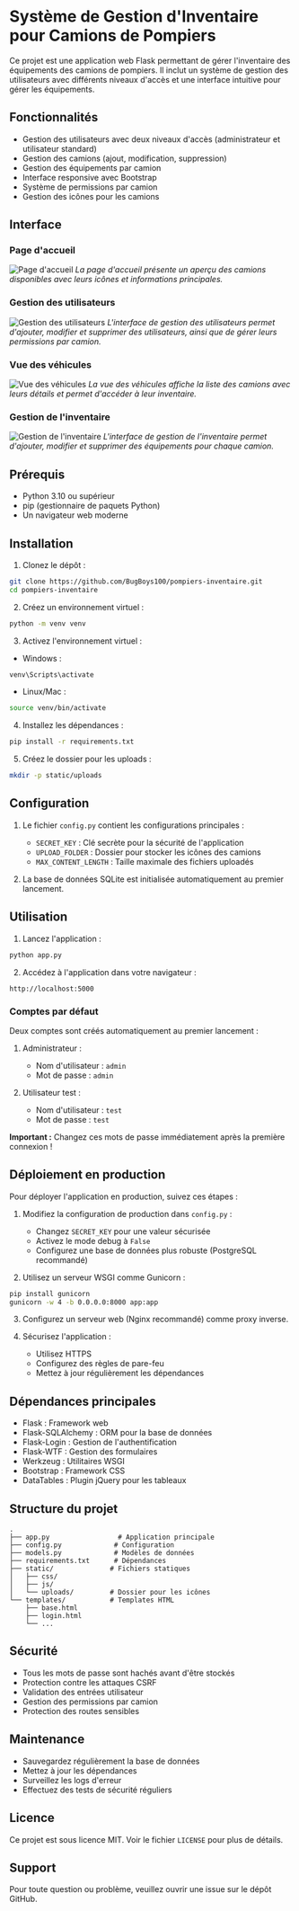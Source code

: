 # Système de Gestion d'Inventaire pour Camions de Pompiers

Ce projet est une application web Flask permettant de gérer l'inventaire des équipements des camions de pompiers. Il inclut un système de gestion des utilisateurs avec différents niveaux d'accès et une interface intuitive pour gérer les équipements.

## Fonctionnalités

- Gestion des utilisateurs avec deux niveaux d'accès (administrateur et utilisateur standard)
- Gestion des camions (ajout, modification, suppression)
- Gestion des équipements par camion
- Interface responsive avec Bootstrap
- Système de permissions par camion
- Gestion des icônes pour les camions

## Interface

### Page d'accueil
![Page d'accueil](docs/img/accueil.png)
*La page d'accueil présente un aperçu des camions disponibles avec leurs icônes et informations principales.*

### Gestion des utilisateurs
![Gestion des utilisateurs](docs/img/gestion_utilisateurs.png)
*L'interface de gestion des utilisateurs permet d'ajouter, modifier et supprimer des utilisateurs, ainsi que de gérer leurs permissions par camion.*

### Vue des véhicules
![Vue des véhicules](docs/img/vue_vehicules.png)
*La vue des véhicules affiche la liste des camions avec leurs détails et permet d'accéder à leur inventaire.*

### Gestion de l'inventaire
![Gestion de l'inventaire](docs/img/gestion_inventaire.png)
*L'interface de gestion de l'inventaire permet d'ajouter, modifier et supprimer des équipements pour chaque camion.*

## Prérequis

- Python 3.10 ou supérieur
- pip (gestionnaire de paquets Python)
- Un navigateur web moderne

## Installation

1. Clonez le dépôt :
```bash
git clone https://github.com/BugBoys100/pompiers-inventaire.git
cd pompiers-inventaire
```

2. Créez un environnement virtuel :
```bash
python -m venv venv
```

3. Activez l'environnement virtuel :
- Windows :
```bash
venv\Scripts\activate
```
- Linux/Mac :
```bash
source venv/bin/activate
```

4. Installez les dépendances :
```bash
pip install -r requirements.txt
```

5. Créez le dossier pour les uploads :
```bash
mkdir -p static/uploads
```

## Configuration

1. Le fichier `config.py` contient les configurations principales :
   - `SECRET_KEY` : Clé secrète pour la sécurité de l'application
   - `UPLOAD_FOLDER` : Dossier pour stocker les icônes des camions
   - `MAX_CONTENT_LENGTH` : Taille maximale des fichiers uploadés

2. La base de données SQLite est initialisée automatiquement au premier lancement.

## Utilisation

1. Lancez l'application :
```bash
python app.py
```

2. Accédez à l'application dans votre navigateur :
```
http://localhost:5000
```

### Comptes par défaut

Deux comptes sont créés automatiquement au premier lancement :

1. Administrateur :
   - Nom d'utilisateur : `admin`
   - Mot de passe : `admin`

2. Utilisateur test :
   - Nom d'utilisateur : `test`
   - Mot de passe : `test`

**Important :** Changez ces mots de passe immédiatement après la première connexion !

## Déploiement en production

Pour déployer l'application en production, suivez ces étapes :

1. Modifiez la configuration de production dans `config.py` :
   - Changez `SECRET_KEY` pour une valeur sécurisée
   - Activez le mode debug à `False`
   - Configurez une base de données plus robuste (PostgreSQL recommandé)

2. Utilisez un serveur WSGI comme Gunicorn :
```bash
pip install gunicorn
gunicorn -w 4 -b 0.0.0.0:8000 app:app
```

3. Configurez un serveur web (Nginx recommandé) comme proxy inverse.

4. Sécurisez l'application :
   - Utilisez HTTPS
   - Configurez des règles de pare-feu
   - Mettez à jour régulièrement les dépendances

## Dépendances principales

- Flask : Framework web
- Flask-SQLAlchemy : ORM pour la base de données
- Flask-Login : Gestion de l'authentification
- Flask-WTF : Gestion des formulaires
- Werkzeug : Utilitaires WSGI
- Bootstrap : Framework CSS
- DataTables : Plugin jQuery pour les tableaux

## Structure du projet

```
.
├── app.py                 # Application principale
├── config.py             # Configuration
├── models.py             # Modèles de données
├── requirements.txt      # Dépendances
├── static/              # Fichiers statiques
│   ├── css/
│   ├── js/
│   └── uploads/         # Dossier pour les icônes
└── templates/           # Templates HTML
    ├── base.html
    ├── login.html
    └── ...
```

## Sécurité

- Tous les mots de passe sont hachés avant d'être stockés
- Protection contre les attaques CSRF
- Validation des entrées utilisateur
- Gestion des permissions par camion
- Protection des routes sensibles

## Maintenance

- Sauvegardez régulièrement la base de données
- Mettez à jour les dépendances
- Surveillez les logs d'erreur
- Effectuez des tests de sécurité réguliers

## Licence

Ce projet est sous licence MIT. Voir le fichier `LICENSE` pour plus de détails.

## Support

Pour toute question ou problème, veuillez ouvrir une issue sur le dépôt GitHub. 